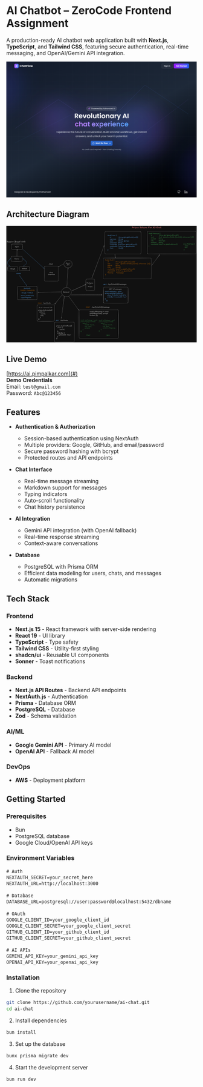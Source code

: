 #  AI Chatbot – ZeroCode Frontend Assignment

A production-ready AI chatbot web application built with **Next.js**, **TypeScript**, and **Tailwind CSS**, featuring secure authentication, real-time messaging, and OpenAI/Gemini API integration.

![Website](./public/samples/Screenshot.png)

## Architecture Diagram

![Architecture](./public/samples/architecture.png)
        
##  Live Demo
[https://ai.pimpalkar.com](#)  
**Demo Credentials**  
Email: `test@gmail.com`  
Password: `Abc@123456`

## Features

- **Authentication & Authorization**
  - Session-based authentication using NextAuth
  - Multiple providers: Google, GitHub, and email/password
  - Secure password hashing with bcrypt
  - Protected routes and API endpoints

- **Chat Interface**
  - Real-time message streaming
  - Markdown support for messages
  - Typing indicators
  - Auto-scroll functionality
  - Chat history persistence

- **AI Integration**
  - Gemini API integration (with OpenAI fallback)
  - Real-time response streaming
  - Context-aware conversations

- **Database**
  - PostgreSQL with Prisma ORM
  - Efficient data modeling for users, chats, and messages
  - Automatic migrations

## Tech Stack

### Frontend
- **Next.js 15** - React framework with server-side rendering
- **React 19** - UI library
- **TypeScript** - Type safety
- **Tailwind CSS** - Utility-first styling
- **shadcn/ui** - Reusable UI components
- **Sonner** - Toast notifications

### Backend
- **Next.js API Routes** - Backend API endpoints
- **NextAuth.js** - Authentication
- **Prisma** - Database ORM
- **PostgreSQL** - Database
- **Zod** - Schema validation

### AI/ML
- **Google Gemini API** - Primary AI model
- **OpenAI API** - Fallback AI model

### DevOps
- **AWS** - Deployment platform

## Getting Started

### Prerequisites
- Bun 
- PostgreSQL database
- Google Cloud/OpenAI API keys

### Environment Variables
```env
# Auth
NEXTAUTH_SECRET=your_secret_here
NEXTAUTH_URL=http://localhost:3000

# Database
DATABASE_URL=postgresql://user:password@localhost:5432/dbname

# OAuth
GOOGLE_CLIENT_ID=your_google_client_id
GOOGLE_CLIENT_SECRET=your_google_client_secret
GITHUB_CLIENT_ID=your_github_client_id
GITHUB_CLIENT_SECRET=your_github_client_secret

# AI APIs
GEMINI_API_KEY=your_gemini_api_key
OPENAI_API_KEY=your_openai_api_key
```

### Installation

1. Clone the repository
```bash
git clone https://github.com/yourusername/ai-chat.git
cd ai-chat
```

2. Install dependencies
```bash
bun install
```

3. Set up the database
```bash
bunx prisma migrate dev
```

4. Start the development server
```bash
bun run dev
```
